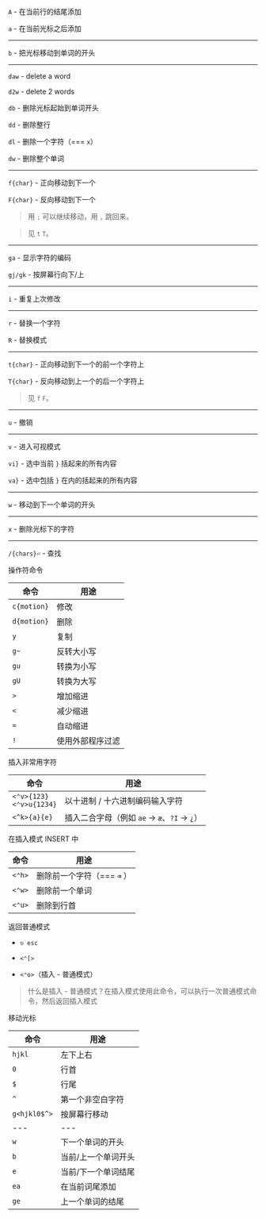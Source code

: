 `A` - 在当前行的结尾添加

`a` - 在当前光标之后添加

---

`b` - 把光标移动到单词的开头

---

`daw` - delete a word

`d2w` - delete 2 words

`db` - 删除光标起始到单词开头

`dd` - 删除整行

`dl` - 删除一个字符（=== `x`）

`dw` - 删除整个单词

---

`f{char}` - 正向移动到下一个

`F{char}` - 反向移动到下一个

> 用 `;` 可以继续移动，用 `,` 跳回来。

> 见 `t` `T`。

---

`ga` - 显示字符的编码

`gj/gk` - 按屏幕行向下/上

---

`i` - 重复上次修改

---

`r` - 替换一个字符

`R` - 替换模式

---

`t{char}` - 正向移动到下一个的前一个字符上

`T{char}` - 反向移动到上一个的后一个字符上

> 见 `f` `F`。

---

`u` - 撤销

---

`v` - 进入可视模式

`vi}` - 选中当前 `}` 括起来的所有内容

`va}` - 选中包括 `}` 在内的括起来的所有内容

---

`w` - 移动到下一个单词的开头

---

`x` - 删除光标下的字符

---

`/{chars}⏎` - 查找

操作符命令

| 命令        | 用途             |
| ----------- | ---------------- |
| `c{motion}` | 修改             |
| `d{motion}` | 删除             |
| `y`         | 复制             |
| `g~`        | 反转大小写       |
| `gu`        | 转换为小写       |
| `gU`        | 转换为大写       |
| `>`         | 增加缩进         |
| `<`         | 减少缩进         |
| `=`         | 自动缩进         |
| `!`         | 使用外部程序过滤 |

插入非常用字符

| 命令                           | 用途                                          |
| ------------------------------ | --------------------------------------------- |
| `<⌃v>{123}`<br />`<⌃v>u{1234}` | 以十进制 / 十六进制编码输入字符               |
| `<^k>{a}{e}`                   | 插入二合字母（例如 `ae` -> `æ`、`?I` -> `¿`） |

在插入模式 INSERT 中

| 命令   | 用途                       |
| ------ | -------------------------- |
| `<⌃h>` | 删除前一个字符（=== `⌫` ） |
| `<⌃w>` | 删除前一个单词             |
| `<⌃u>` | 删除到行首                 |

返回普通模式

- `⎋ esc`

- `<⌃[>`

- `<⌃o>`（插入 - 普通模式）

> 什么是插入 - 普通模式？在插入模式使用此命令，可以执行一次普通模式命令，然后返回插入模式

移动光标

| 命令         | 用途                |
| ------------ | ------------------- |
| `hjkl`       | 左下上右            |
| `0`          | 行首                |
| `$`          | 行尾                |
| `^`          | 第一个非空白字符    |
| `g<hjkl0$^>` | 按屏幕行移动        |
| ---          | ---                 |
| `w`          | 下一个单词的开头    |
| `b`          | 当前/上一个单词开头 |
| `e`          | 当前/下一个单词结尾 |
| `ea`         | 在当前词尾添加      |
| `ge`         | 上一个单词的结尾    |
